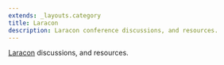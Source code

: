 ```yaml
---
extends: _layouts.category
title: Laracon
description: Laracon conference discussions, and resources.
---
```


[Laracon](https://laracon.net/) discussions, and resources.
